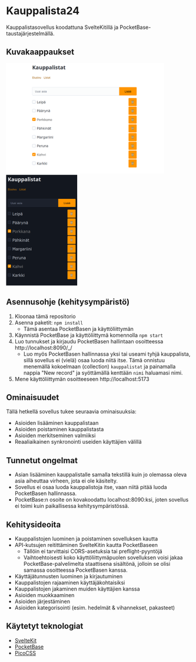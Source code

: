 # Kauppalista24

Kauppalistasovellus koodattuna SvelteKitillä ja
PocketBase-taustajärjestelmällä.

## Kuvakaappaukset

[<img src="./kuva1.png" height="300" alt="Kuva 1, Vaalea teema">](./kuva1.png)
[<img src="./kuva2.png" height="300" alt="Kuva 2, Tumma teema">](./kuva2.png)

## Asennusohje (kehitysympäristö)

1. Kloonaa tämä repositorio
2. Asenna paketit: `npm install`
   - Tämä asentaa PocketBasen ja käyttöliittymän
3. Käynnistä PocketBase ja käyttöliittymä komennolla `npm start`
4. Luo tunnukset ja kirjaudu PocketBasen hallintaan osoitteessa
   http://localhost:8090/_/
    - Luo myös PocketBasen hallinnassa yksi tai useami tyhjä kauppalista, sillä
      sovellus ei (vielä) osaa luoda niitä itse. Tämä onnistuu menemällä
      kokoelmaan (collection) `kauppalistat` ja painamalla nappia "New record"
      ja syöttämällä kenttään `nimi` haluamasi nimi.
5. Mene käyttöliittymän osoitteeseen http://localhost:5173

## Ominaisuudet

Tällä hetkellä sovellus tukee seuraavia ominaisuuksia:

* Asioiden lisääminen kauppalistaan
* Asioiden poistaminen kauppalistasta
* Asioiden merkitseminen valmiiksi
* Reaaliaikainen synkronointi useiden käyttäjien välillä

## Tunnetut ongelmat

* Asian lisääminen kauppalistalle samalla tekstillä kuin jo olemassa
  oleva asia aiheuttaa virheen, jota ei ole käsitelty.
* Sovellus ei osaa luoda kauppalistoja itse, vaan niitä pitää luoda
  PocketBasen hallinnassa.
* PocketBase:n osoite on kovakoodattu localhost:8090:ksi, joten
  sovellus ei toimi kuin paikallisessa kehitysympäristössä.

## Kehitysideoita

* Kauppalistojen luominen ja poistaminen sovelluksen kautta
* API-kutsujen reitittäminen SvelteKitin kautta PocketBaseen
  - Tällöin ei tarvittaisi CORS-asetuksia tai preflight-pyyntöjä
  - Vaihtoehtoisesti koko käyttöliittymäpuolen sovelluksen voisi
    jakaa PocketBase-palvelimelta staattisena sisältönä, jolloin
    se olisi samassa osoitteessa PocketBasen kanssa.
* Käyttäjätunnusten luominen ja kirjautuminen
* Kauppalistojen rajaaminen käyttäjäkohtaisiksi
* Kauppalistojen jakaminen muiden käyttäjien kanssa
* Asioiden muokkaaminen
* Asioiden järjestäminen
* Asioiden kategorisointi (esim. hedelmät & vihannekset, pakasteet)

## Käytetyt teknologiat

* [SvelteKit](https://kit.svelte.dev/)
* [PocketBase](https://pocketbase.io/)
* [PicoCSS](https://picocss.com/)
